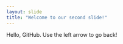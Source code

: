 ```yaml
---
layout: slide
title: "Welcome to our second slide!"
---
```

Hello, GitHub.
Use the left arrow to go back!
